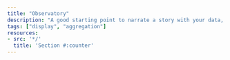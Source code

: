 ```yaml
---
title: "Observatory"
description: "A good starting point to narrate a story with your data, or simply publish a nice looking dashboard"
tags: ["display", "aggregation"]
resources:
- src: '*/'
  title: 'Section #:counter'
---
```

